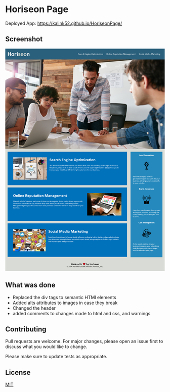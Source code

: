# Horiseon Page
Deployed App: https://kalink52.github.io/HoriseonPage/

## Screenshot
![alt text](Screenshot.png)


## What was done

- Replaced the div tags to semantic HTMl elements
- Added alts attributes to images in case they break
- Changed the header
- added comments to changes made to html and css, and warnings


## Contributing

Pull requests are welcome. For major changes, please open an issue first
to discuss what you would like to change.

Please make sure to update tests as appropriate.

## License

[MIT](https://choosealicense.com/licenses/mit/)